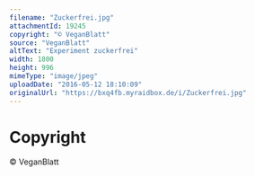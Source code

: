 ```yaml
---
filename: "Zuckerfrei.jpg"
attachmentId: 19245
copyright: "© VeganBlatt"
source: "VeganBlatt"
altText: "Experiment zuckerfrei"
width: 1800
height: 996
mimeType: "image/jpeg"
uploadDate: "2016-05-12 18:10:09"
originalUrl: "https://bxq4fb.myraidbox.de/i/Zuckerfrei.jpg"
---
```


# Copyright

© VeganBlatt
